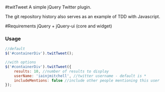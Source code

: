 #twitTweet
A simple jQuery Twitter plugin.

The git repository history also serves as an example of TDD with Javascript.

#Requirements
jQuery + jQuery-ui (core and widget)

### Usage
``` js 
//default
$('#containerDiv').twitTweet();

//with options
$('#containerDiv').twitTweet({
	results: 10, //number of results to display
	userName: 'iainjmitchell', //twitter username - default is *
	includeMentions: false //include other people mentioning this user - default is true
});
```